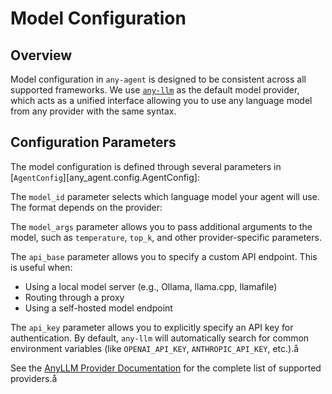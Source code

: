 # Model Configuration

## Overview

Model configuration in `any-agent` is designed to be consistent across all supported frameworks. We use [`any-llm`](https://mozilla-ai.github.io/any-llm/) as the default model provider, which acts as a unified interface allowing you to use any language model from any provider with the same syntax.

## Configuration Parameters

The model configuration is defined through several parameters in [`AgentConfig`][any_agent.config.AgentConfig]:

The `model_id` parameter selects which language model your agent will use. The format depends on the provider:

The `model_args` parameter allows you to pass additional arguments to the model, such as `temperature`, `top_k`, and other provider-specific parameters.

The `api_base` parameter allows you to specify a custom API endpoint. This is useful when:

- Using a local model server (e.g., Ollama, llama.cpp, llamafile)
- Routing through a proxy
- Using a self-hosted model endpoint

The `api_key` parameter allows you to explicitly specify an API key for authentication. By default, `any-llm` will automatically search for common environment variables (like `OPENAI_API_KEY`, `ANTHROPIC_API_KEY`, etc.).å

See the [AnyLLM Provider Documentation](https://mozilla-ai.github.io/any-llm/providers/) for the complete list of supported providers.å
